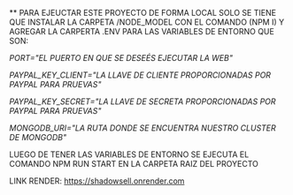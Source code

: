 ** PARA EJEUCTAR ESTE PROYECTO DE FORMA LOCAL SOLO SE TIENE QUE INSTALAR LA CARPETA /NODE_MODEL CON EL COMANDO (NPM I) Y AGREGAR LA CARPERTA .ENV PARA LAS VARIABLES DE ENTORNO QUE SON:

*PORT="EL PUERTO EN QUE SE DESEÉS EJECUTAR LA WEB"*


*PAYPAL_KEY_CLIENT="LA LLAVE DE CLIENTE PROPORCIONADAS POR PAYPAL PARA PRUEVAS"*


*PAYPAL_KEY_SECRET="LA LLAVE DE SECRETA PROPORCIONADAS POR PAYPAL PARA PRUEVAS"*


*MONGODB_URI="LA RUTA DONDE SE ENCUENTRA NUESTRO CLUSTER DE MONGODB"*



LUEGO DE TENER LAS VARIABLES DE ENTORNO SE EJECUTA EL COMANDO NPM RUN START EN LA CARPETA RAIZ DEL PROYECTO 


LINK RENDER: https://shadowsell.onrender.com
